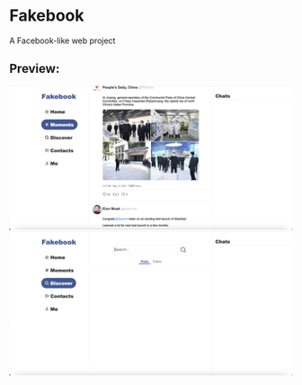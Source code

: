 # Fakebook
A Facebook-like web project

## Preview:
![](https://github.com/XcloudFance/Fakebook/blob/main/FakebookScreenshots/Snipaste_2023-10-09_16-20-05.png)
![](https://github.com/XcloudFance/Fakebook/blob/main/FakebookScreenshots/Snipaste_2023-10-09_16-20-16.png)
